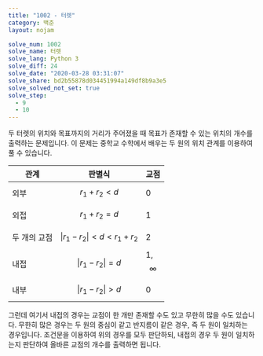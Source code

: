 ```yaml
---
title: "1002 - 터렛"
category: 백준
layout: nojam

solve_num: 1002
solve_name: 터렛
solve_lang: Python 3
solve_diff: 24
solve_date: "2020-03-28 03:31:07"
solve_share: bd2b55878d034451994a149df8b9a3e5
solve_solved_not_set: true
solve_step:
  - 9
  - 10
---
```


두 터렛의 위치와 목표까지의 거리가 주어졌을 때 목표가 존재할 수 있는 위치의 개수를 출력하는 문제입니다. 이 문제는 중학교 수학에서 배우는 두 원의 위치 관계를 이용하여 풀 수 있습니다.

| 관계         | 판별식                          | 교점          |
| ------------ | ------------------------------- | ------------- |
| 외부         | $$r_1+r_2\lt d$$                | 0             |
| 외접         | $$r_1+r_2=d$$                   | 1             |
| 두 개의 교점 | $$\|r_1-r_2\|\lt d\lt r_1+r_2$$ | 2             |
| 내접         | $$\|r_1-r_2\|=d$$               | 1, $$\infty$$ |
| 내부         | $$\|r_1-r_2\|\gt d$$            | 0             |

그런데 여기서 내접의 경우는 교점이 한 개만 존재할 수도 있고 무한히 많을 수도 있습니다. 무한히 많은 경우는 두 원의 중심이 같고 반지름이 같은 경우, 즉 두 원이 일치하는 경우입니다. 조건문을 이용하여 위의 경우를 모두 판단하되, 내접의 경우 두 원이 일치하는지 판단하여 올바른 교점의 개수를 출력하면 됩니다.
